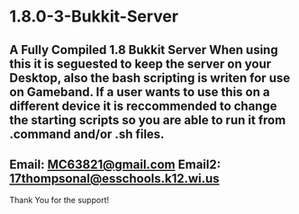 # 1.8.0-3-Bukkit-Server
A Fully Compiled 1.8 Bukkit Server
When using this it is seguested to keep the server on your Desktop, also the bash scripting is writen for use
on Gameband. If a user wants to use this on a different device it is reccommended to change the starting scripts
so you are able to run it from .command and/or .sh files.
--------------------------------------------------------------------------------------------------
Email: MC63821@gmail.com
Email2: 17thompsonal@esschools.k12.wi.us
--------------------------------------------------------------------------------------------------
Thank You for the support!
